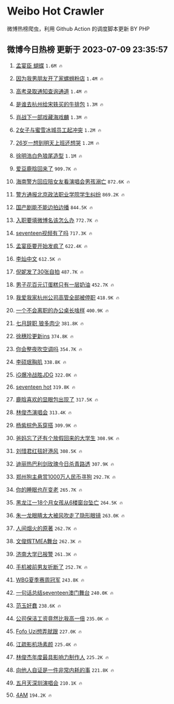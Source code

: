 # Weibo Hot Crawler 



微博热榜爬虫，利用 Github Action 的调度脚本更新 BY PHP 


## 微博今日热榜 更新于 2023-07-09 23:35:57 
1. [孟宴臣 蝴蝶](https://s.weibo.com/weibo?q=%E5%AD%9F%E5%AE%B4%E8%87%A3%20%E8%9D%B4%E8%9D%B6&t=31&band_rank=1&Refer=top) `1.6M 🔥` 

1. [因为我男朋友开了家螺蛳粉店](https://s.weibo.com/weibo?q=%23%E5%9B%A0%E4%B8%BA%E6%88%91%E7%94%B7%E6%9C%8B%E5%8F%8B%E5%BC%80%E4%BA%86%E5%AE%B6%E8%9E%BA%E8%9B%B3%E7%B2%89%E5%BA%97%23&t=31&band_rank=2&Refer=top) `1.4M 🔥` 

1. [高考录取通知查询通道](https://s.weibo.com/weibo?q=%23%E9%AB%98%E8%80%83%E5%BD%95%E5%8F%96%E9%80%9A%E7%9F%A5%E6%9F%A5%E8%AF%A2%E9%80%9A%E9%81%93%23&t=31&band_rank=3&Refer=top) `1.4M 🔥` 

1. [是谁去杭州给宋轶买的牛排包](https://s.weibo.com/weibo?q=%23%E6%98%AF%E8%B0%81%E5%8E%BB%E6%9D%AD%E5%B7%9E%E7%BB%99%E5%AE%8B%E8%BD%B6%E4%B9%B0%E7%9A%84%E7%89%9B%E6%8E%92%E5%8C%85%23&t=31&band_rank=4&Refer=top) `1.3M 🔥` 

1. [肖战下一部戏藏海戏麟](https://s.weibo.com/weibo?q=%23%E8%82%96%E6%88%98%E4%B8%8B%E4%B8%80%E9%83%A8%E6%88%8F%E8%97%8F%E6%B5%B7%E6%88%8F%E9%BA%9F%23&t=31&band_rank=5&Refer=top) `1.3M 🔥` 

1. [2女子与蜜雪冰城员工起冲突](https://s.weibo.com/weibo?q=%232%E5%A5%B3%E5%AD%90%E4%B8%8E%E8%9C%9C%E9%9B%AA%E5%86%B0%E5%9F%8E%E5%91%98%E5%B7%A5%E8%B5%B7%E5%86%B2%E7%AA%81%23&t=31&band_rank=6&Refer=top) `1.2M 🔥` 

1. [26岁一想到明天上班还想哭](https://s.weibo.com/weibo?q=%2326%E5%B2%81%E4%B8%80%E6%83%B3%E5%88%B0%E6%98%8E%E5%A4%A9%E4%B8%8A%E7%8F%AD%E8%BF%98%E6%83%B3%E5%93%AD%23&t=31&band_rank=7&Refer=top) `1.2M 🔥` 

1. [徐明浩白色狼尾造型](https://s.weibo.com/weibo?q=%23%E5%BE%90%E6%98%8E%E6%B5%A9%E7%99%BD%E8%89%B2%E7%8B%BC%E5%B0%BE%E9%80%A0%E5%9E%8B%23&t=31&band_rank=8&Refer=top) `1.1M 🔥` 

1. [爱豆鹿晗回来了](https://s.weibo.com/weibo?q=%23%E7%88%B1%E8%B1%86%E9%B9%BF%E6%99%97%E5%9B%9E%E6%9D%A5%E4%BA%86%23&t=31&band_rank=9&Refer=top) `909.7K 🔥` 

1. [海南警方回应陪女友看演唱会男孩溺亡](https://s.weibo.com/weibo?q=%23%E6%B5%B7%E5%8D%97%E8%AD%A6%E6%96%B9%E5%9B%9E%E5%BA%94%E9%99%AA%E5%A5%B3%E5%8F%8B%E7%9C%8B%E6%BC%94%E5%94%B1%E4%BC%9A%E7%94%B7%E5%AD%A9%E6%BA%BA%E4%BA%A1%23&t=31&band_rank=10&Refer=top) `872.6K 🔥` 

1. [警方通报北京政法职业学院学生纠纷](https://s.weibo.com/weibo?q=%23%E8%AD%A6%E6%96%B9%E9%80%9A%E6%8A%A5%E5%8C%97%E4%BA%AC%E6%94%BF%E6%B3%95%E8%81%8C%E4%B8%9A%E5%AD%A6%E9%99%A2%E5%AD%A6%E7%94%9F%E7%BA%A0%E7%BA%B7%23&t=31&band_rank=11&Refer=top) `869.2K 🔥` 

1. [国产剧能不能边拍边播](https://s.weibo.com/weibo?q=%E5%9B%BD%E4%BA%A7%E5%89%A7%E8%83%BD%E4%B8%8D%E8%83%BD%E8%BE%B9%E6%8B%8D%E8%BE%B9%E6%92%AD&t=31&band_rank=12&Refer=top) `844.5K 🔥` 

1. [入职要填微博名该怎么办](https://s.weibo.com/weibo?q=%23%E5%85%A5%E8%81%8C%E8%A6%81%E5%A1%AB%E5%BE%AE%E5%8D%9A%E5%90%8D%E8%AF%A5%E6%80%8E%E4%B9%88%E5%8A%9E%23&t=31&band_rank=13&Refer=top) `772.7K 🔥` 

1. [seventeen视频有了吗](https://s.weibo.com/weibo?q=seventeen%E8%A7%86%E9%A2%91%E6%9C%89%E4%BA%86%E5%90%97&t=31&band_rank=14&Refer=top) `717.3K 🔥` 

1. [孟宴臣要开始发疯了](https://s.weibo.com/weibo?q=%23%E5%AD%9F%E5%AE%B4%E8%87%A3%E8%A6%81%E5%BC%80%E5%A7%8B%E5%8F%91%E7%96%AF%E4%BA%86%23&t=31&band_rank=15&Refer=top) `622.4K 🔥` 

1. [李灿中文](https://s.weibo.com/weibo?q=%E6%9D%8E%E7%81%BF%E4%B8%AD%E6%96%87&t=31&band_rank=16&Refer=top) `612.5K 🔥` 

1. [倪妮发了30张自拍](https://s.weibo.com/weibo?q=%23%E5%80%AA%E5%A6%AE%E5%8F%91%E4%BA%8630%E5%BC%A0%E8%87%AA%E6%8B%8D%23&t=31&band_rank=17&Refer=top) `487.7K 🔥` 

1. [男子花百元订蛋糕只有一层奶油](https://s.weibo.com/weibo?q=%23%E7%94%B7%E5%AD%90%E8%8A%B1%E7%99%BE%E5%85%83%E8%AE%A2%E8%9B%8B%E7%B3%95%E5%8F%AA%E6%9C%89%E4%B8%80%E5%B1%82%E5%A5%B6%E6%B2%B9%23&t=31&band_rank=18&Refer=top) `452.7K 🔥` 

1. [我爱我家杭州公司高管全部被停职](https://s.weibo.com/weibo?q=%23%E6%88%91%E7%88%B1%E6%88%91%E5%AE%B6%E6%9D%AD%E5%B7%9E%E5%85%AC%E5%8F%B8%E9%AB%98%E7%AE%A1%E5%85%A8%E9%83%A8%E8%A2%AB%E5%81%9C%E8%81%8C%23&t=31&band_rank=19&Refer=top) `418.9K 🔥` 

1. [一个不会离职的办公桌长啥样](https://s.weibo.com/weibo?q=%23%E4%B8%80%E4%B8%AA%E4%B8%8D%E4%BC%9A%E7%A6%BB%E8%81%8C%E7%9A%84%E5%8A%9E%E5%85%AC%E6%A1%8C%E9%95%BF%E5%95%A5%E6%A0%B7%23&t=31&band_rank=20&Refer=top) `400.9K 🔥` 

1. [七月辞职 狼多肉少](https://s.weibo.com/weibo?q=%E4%B8%83%E6%9C%88%E8%BE%9E%E8%81%8C%20%E7%8B%BC%E5%A4%9A%E8%82%89%E5%B0%91&t=31&band_rank=21&Refer=top) `381.8K 🔥` 

1. [徐穗珍更新ins](https://s.weibo.com/weibo?q=%23%E5%BE%90%E7%A9%97%E7%8F%8D%E6%9B%B4%E6%96%B0ins%23&t=31&band_rank=22&Refer=top) `374.8K 🔥` 

1. [你会整夜吹空调吗](https://s.weibo.com/weibo?q=%23%E4%BD%A0%E4%BC%9A%E6%95%B4%E5%A4%9C%E5%90%B9%E7%A9%BA%E8%B0%83%E5%90%97%23&t=31&band_rank=23&Refer=top) `354.7K 🔥` 

1. [李硕珉胸肌](https://s.weibo.com/weibo?q=%E6%9D%8E%E7%A1%95%E7%8F%89%E8%83%B8%E8%82%8C&t=31&band_rank=24&Refer=top) `338.8K 🔥` 

1. [iG爆冷战胜JDG](https://s.weibo.com/weibo?q=%23iG%E7%88%86%E5%86%B7%E6%88%98%E8%83%9CJDG%23&t=31&band_rank=25&Refer=top) `322.0K 🔥` 

1. [seventeen hot](https://s.weibo.com/weibo?q=seventeen%20hot&t=31&band_rank=26&Refer=top) `319.8K 🔥` 

1. [鹿晗喜欢的显眼包出现了](https://s.weibo.com/weibo?q=%23%E9%B9%BF%E6%99%97%E5%96%9C%E6%AC%A2%E7%9A%84%E6%98%BE%E7%9C%BC%E5%8C%85%E5%87%BA%E7%8E%B0%E4%BA%86%23&t=31&band_rank=27&Refer=top) `317.5K 🔥` 

1. [林俊杰演唱会](https://s.weibo.com/weibo?q=%E6%9E%97%E4%BF%8A%E6%9D%B0%E6%BC%94%E5%94%B1%E4%BC%9A&t=31&band_rank=28&Refer=top) `313.4K 🔥` 

1. [杨紫棕色系穿搭](https://s.weibo.com/weibo?q=%23%E6%9D%A8%E7%B4%AB%E6%A3%95%E8%89%B2%E7%B3%BB%E7%A9%BF%E6%90%AD%23&t=31&band_rank=29&Refer=top) `309.9K 🔥` 

1. [爸妈忘了还有个放假回来的大学生](https://s.weibo.com/weibo?q=%23%E7%88%B8%E5%A6%88%E5%BF%98%E4%BA%86%E8%BF%98%E6%9C%89%E4%B8%AA%E6%94%BE%E5%81%87%E5%9B%9E%E6%9D%A5%E7%9A%84%E5%A4%A7%E5%AD%A6%E7%94%9F%23&t=31&band_rank=30&Refer=top) `308.9K 🔥` 

1. [刘惜君红毯好港风](https://s.weibo.com/weibo?q=%23%E5%88%98%E6%83%9C%E5%90%9B%E7%BA%A2%E6%AF%AF%E5%A5%BD%E6%B8%AF%E9%A3%8E%23&t=31&band_rank=31&Refer=top) `308.5K 🔥` 

1. [迪丽热巴利剑玫瑰今日杀青路透](https://s.weibo.com/weibo?q=%23%E8%BF%AA%E4%B8%BD%E7%83%AD%E5%B7%B4%E5%88%A9%E5%89%91%E7%8E%AB%E7%91%B0%E4%BB%8A%E6%97%A5%E6%9D%80%E9%9D%92%E8%B7%AF%E9%80%8F%23&t=31&band_rank=32&Refer=top) `307.9K 🔥` 

1. [郑州狗主悬赏1000万人民币寻狗](https://s.weibo.com/weibo?q=%23%E9%83%91%E5%B7%9E%E7%8B%97%E4%B8%BB%E6%82%AC%E8%B5%8F1000%E4%B8%87%E4%BA%BA%E6%B0%91%E5%B8%81%E5%AF%BB%E7%8B%97%23&t=31&band_rank=33&Refer=top) `292.7K 🔥` 

1. [你的睡眠也在变老](https://s.weibo.com/weibo?q=%E4%BD%A0%E7%9A%84%E7%9D%A1%E7%9C%A0%E4%B9%9F%E5%9C%A8%E5%8F%98%E8%80%81&t=31&band_rank=34&Refer=top) `265.7K 🔥` 

1. [黑龙江一18个月女孩从6楼窗台坠亡](https://s.weibo.com/weibo?q=%23%E9%BB%91%E9%BE%99%E6%B1%9F%E4%B8%8018%E4%B8%AA%E6%9C%88%E5%A5%B3%E5%AD%A9%E4%BB%8E6%E6%A5%BC%E7%AA%97%E5%8F%B0%E5%9D%A0%E4%BA%A1%23&t=31&band_rank=35&Refer=top) `264.5K 🔥` 

1. [朱一龙眼睛太大被风吹走了隐形眼镜](https://s.weibo.com/weibo?q=%23%E6%9C%B1%E4%B8%80%E9%BE%99%E7%9C%BC%E7%9D%9B%E5%A4%AA%E5%A4%A7%E8%A2%AB%E9%A3%8E%E5%90%B9%E8%B5%B0%E4%BA%86%E9%9A%90%E5%BD%A2%E7%9C%BC%E9%95%9C%23&t=31&band_rank=36&Refer=top) `263.0K 🔥` 

1. [人间烟火的原著](https://s.weibo.com/weibo?q=%E4%BA%BA%E9%97%B4%E7%83%9F%E7%81%AB%E7%9A%84%E5%8E%9F%E8%91%97&t=31&band_rank=37&Refer=top) `262.7K 🔥` 

1. [文俊辉TMEA舞台](https://s.weibo.com/weibo?q=%23%E6%96%87%E4%BF%8A%E8%BE%89TMEA%E8%88%9E%E5%8F%B0%23&t=31&band_rank=38&Refer=top) `262.3K 🔥` 

1. [济南大学已报警](https://s.weibo.com/weibo?q=%23%E6%B5%8E%E5%8D%97%E5%A4%A7%E5%AD%A6%E5%B7%B2%E6%8A%A5%E8%AD%A6%23&t=31&band_rank=39&Refer=top) `261.3K 🔥` 

1. [手机被前男友折断了](https://s.weibo.com/weibo?q=%23%E6%89%8B%E6%9C%BA%E8%A2%AB%E5%89%8D%E7%94%B7%E5%8F%8B%E6%8A%98%E6%96%AD%E4%BA%86%23&t=31&band_rank=40&Refer=top) `252.7K 🔥` 

1. [WBG夏季赛周冠军](https://s.weibo.com/weibo?q=%23WBG%E5%A4%8F%E5%AD%A3%E8%B5%9B%E5%91%A8%E5%86%A0%E5%86%9B%23&t=31&band_rank=41&Refer=top) `243.8K 🔥` 

1. [一句话总结seventeen澳门舞台](https://s.weibo.com/weibo?q=%23%E4%B8%80%E5%8F%A5%E8%AF%9D%E6%80%BB%E7%BB%93seventeen%E6%BE%B3%E9%97%A8%E8%88%9E%E5%8F%B0%23&t=31&band_rank=42&Refer=top) `240.0K 🔥` 

1. [范玉好蠢](https://s.weibo.com/weibo?q=%E8%8C%83%E7%8E%89%E5%A5%BD%E8%A0%A2&t=31&band_rank=43&Refer=top) `238.6K 🔥` 

1. [公司保洁工资竟然比我高一倍](https://s.weibo.com/weibo?q=%23%E5%85%AC%E5%8F%B8%E4%BF%9D%E6%B4%81%E5%B7%A5%E8%B5%84%E7%AB%9F%E7%84%B6%E6%AF%94%E6%88%91%E9%AB%98%E4%B8%80%E5%80%8D%23&t=31&band_rank=44&Refer=top) `235.0K 🔥` 

1. [Fofo Uzi想弄就跟](https://s.weibo.com/weibo?q=Fofo%20Uzi%E6%83%B3%E5%BC%84%E5%B0%B1%E8%B7%9F&t=31&band_rank=45&Refer=top) `227.0K 🔥` 

1. [江疏影机场素颜](https://s.weibo.com/weibo?q=%23%E6%B1%9F%E7%96%8F%E5%BD%B1%E6%9C%BA%E5%9C%BA%E7%B4%A0%E9%A2%9C%23&t=31&band_rank=46&Refer=top) `225.4K 🔥` 

1. [林俊杰年度最具影响力制作人](https://s.weibo.com/weibo?q=%23%E6%9E%97%E4%BF%8A%E6%9D%B0%E5%B9%B4%E5%BA%A6%E6%9C%80%E5%85%B7%E5%BD%B1%E5%93%8D%E5%8A%9B%E5%88%B6%E4%BD%9C%E4%BA%BA%23&t=31&band_rank=47&Refer=top) `225.2K 🔥` 

1. [向他人自证是一件非常内耗的事](https://s.weibo.com/weibo?q=%E5%90%91%E4%BB%96%E4%BA%BA%E8%87%AA%E8%AF%81%E6%98%AF%E4%B8%80%E4%BB%B6%E9%9D%9E%E5%B8%B8%E5%86%85%E8%80%97%E7%9A%84%E4%BA%8B&t=31&band_rank=48&Refer=top) `221.8K 🔥` 

1. [五月天深圳演唱会](https://s.weibo.com/weibo?q=%E4%BA%94%E6%9C%88%E5%A4%A9%E6%B7%B1%E5%9C%B3%E6%BC%94%E5%94%B1%E4%BC%9A&t=31&band_rank=49&Refer=top) `210.1K 🔥` 

1. [4AM](https://s.weibo.com/weibo?q=4AM&t=31&band_rank=50&Refer=top) `194.2K 🔥` 


